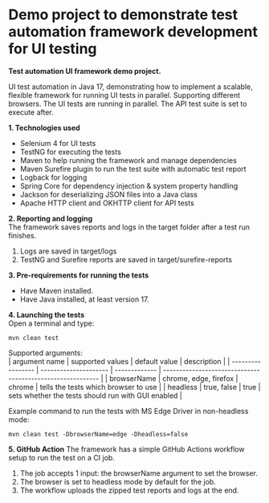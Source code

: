 # Demo project to demonstrate test automation framework development for UI testing

**Test automation UI framework demo project.**

UI test automation in Java 17, demonstrating how to implement a scalable, flexible framework for running UI tests in parallel.
Supporting different browsers.
The UI tests are running in parallel. The API test suite is set to execute after.

**1. Technologies used**
- Selenium 4 for UI tests
- TestNG for executing the tests
- Maven to help running the framework and manage dependencies
- Maven Surefire plugin to run the test suite with automatic test report
- Logback for logging
- Spring Core for dependency injection & system property handling
- Jackson for deserializing JSON files into a Java class
- Apache HTTP client and OKHTTP client for API tests

**2. Reporting and logging**  
The framework saves reports and logs in the target folder after a test run finishes.
1. Logs are saved in target/logs
1. TestNG and Surefire reports are saved in target/surefire-reports

**3. Pre-requirements for running the tests**
- Have Maven installed.
- Have Java installed, at least version 17.

**4. Launching the tests**  
Open a terminal and type:
```
mvn clean test
```
 
Supported arguments:  
| argument name     | supported values      | default value | description                                                |
| ----------------- | --------------------- | ------------- | ---------------------------------------------------------- |
| browserName       | chrome, edge, firefox | chrome        | tells the tests which browser to use                       |
| headless          | true, false           | true          | sets whether the tests should run with GUI enabled         |

Example command to run the tests with MS Edge Driver in non-headless mode:  
```
mvn clean test -DbrowserName=edge -Dheadless=false
```

**5. GitHub Action**
The framework has a simple GitHub Actions workflow setup to run the test on a CI job.
1. The job accepts 1 input: the browserName argument to set the browser.
2. The browser is set to headless mode by default for the job.
3. The workflow uploads the zipped test reports and logs at the end.

